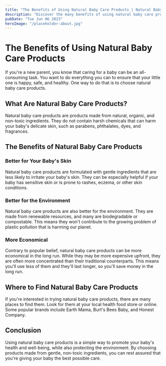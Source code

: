 ```yaml
---
title: "The Benefits of Using Natural Baby Care Products | Natural Baby Care Products"
description: "Discover the many benefits of using natural baby care products. Learn how they can benefit your baby and the environment. Shop our selection of natural baby care products today."
pubDate: "Tue Jun 06 2023"
heroImage: "/placeholder-about.jpg"
---
```


# The Benefits of Using Natural Baby Care Products

If you&#39;re a new parent, you know that caring for a baby can be an all-consuming task. You want to do everything you can to ensure that your little one is happy, safe, and healthy. One way to do that is to choose natural baby care products.

## What Are Natural Baby Care Products?

Natural baby care products are products made from natural, organic, and non-toxic ingredients. They do not contain harsh chemicals that can harm your baby&#39;s delicate skin, such as parabens, phthalates, dyes, and fragrances.

## The Benefits of Natural Baby Care Products

### Better for Your Baby&#39;s Skin

Natural baby care products are formulated with gentle ingredients that are less likely to irritate your baby&#39;s skin. They can be especially helpful if your baby has sensitive skin or is prone to rashes, eczema, or other skin conditions.

### Better for the Environment

Natural baby care products are also better for the environment. They are made from renewable resources, and many are biodegradable or compostable. This means they won&#39;t contribute to the growing problem of plastic pollution that is harming our planet.

### More Economical

Contrary to popular belief, natural baby care products can be more economical in the long run. While they may be more expensive upfront, they are often more concentrated than their traditional counterparts. This means you&#39;ll use less of them and they&#39;ll last longer, so you&#39;ll save money in the long run.

## Where to Find Natural Baby Care Products

If you&#39;re interested in trying natural baby care products, there are many places to find them. Look for them at your local health food store or online. Some popular brands include Earth Mama, Burt&#39;s Bees Baby, and Honest Company.

## Conclusion

Using natural baby care products is a simple way to promote your baby&#39;s health and well-being, while also protecting the environment. By choosing products made from gentle, non-toxic ingredients, you can rest assured that you&#39;re giving your baby the best possible care.